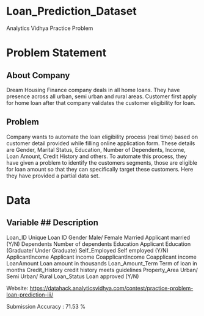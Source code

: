 # Loan_Prediction_Dataset
Analytics Vidhya Practice Problem

# Problem Statement
## About Company
Dream Housing Finance company deals in all home loans. They have presence across all urban, semi urban and rural areas. Customer first apply for home loan after that company validates the customer eligibility for loan.
## Problem
Company wants to automate the loan eligibility process (real time) based on customer detail provided while filling online application form. These details are Gender, Marital Status, Education, Number of Dependents, Income, Loan Amount, Credit History and others. To automate this process, they have given a problem to identify the customers segments, those are eligible for loan amount so that they can specifically target these customers. Here they have provided a partial data set.

# Data
## Variable                              ## Description
   Loan_ID                                  Unique Loan ID
   Gender                                   Male/ Female
   Married                                  Applicant married (Y/N)
   Dependents                               Number of dependents
   Education                                Applicant Education (Graduate/ Under Graduate)
   Self_Employed                            Self employed (Y/N)
   ApplicantIncome                          Applicant income
   CoapplicantIncome                        Coapplicant income
   LoanAmount                               Loan amount in thousands
   Loan_Amount_Term                         Term of loan in months
   Credit_History                           credit history meets guidelines
   Property_Area                            Urban/ Semi Urban/ Rural
   Loan_Status                              Loan approved (Y/N)
   
   
Website: https://datahack.analyticsvidhya.com/contest/practice-problem-loan-prediction-iii/

Submission Accuracy : 71.53 %
